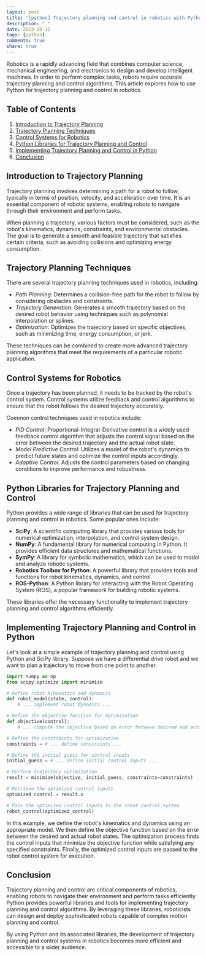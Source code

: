 ```yaml
---
layout: post
title: "[python] Trajectory planning and control in robotics with Python"
description: " "
date: 2023-10-12
tags: [python]
comments: true
share: true
---
```


Robotics is a rapidly advancing field that combines computer science, mechanical engineering, and electronics to design and develop intelligent machines. In order to perform complex tasks, robots require accurate trajectory planning and control algorithms. This article explores how to use Python for trajectory planning and control in robotics.

## Table of Contents
1. [Introduction to Trajectory Planning](#introduction-to-trajectory-planning)
2. [Trajectory Planning Techniques](#trajectory-planning-techniques)
3. [Control Systems for Robotics](#control-systems-for-robotics)
4. [Python Libraries for Trajectory Planning and Control](#python-libraries-for-trajectory-planning-and-control)
5. [Implementing Trajectory Planning and Control in Python](#implementing-trajectory-planning-and-control-in-python)
6. [Conclusion](#conclusion)

## Introduction to Trajectory Planning

Trajectory planning involves determining a path for a robot to follow, typically in terms of position, velocity, and acceleration over time. It is an essential component of robotic systems, enabling robots to navigate through their environment and perform tasks.

When planning a trajectory, various factors must be considered, such as the robot's kinematics, dynamics, constraints, and environmental obstacles. The goal is to generate a smooth and feasible trajectory that satisfies certain criteria, such as avoiding collisions and optimizing energy consumption.

## Trajectory Planning Techniques

There are several trajectory planning techniques used in robotics, including:

- *Path Planning*: Determines a collision-free path for the robot to follow by considering obstacles and constraints.
- *Trajectory Generation*: Generates a smooth trajectory based on the desired robot behavior using techniques such as polynomial interpolation or splines.
- *Optimization*: Optimizes the trajectory based on specific objectives, such as minimizing time, energy consumption, or jerk.

These techniques can be combined to create more advanced trajectory planning algorithms that meet the requirements of a particular robotic application.

## Control Systems for Robotics

Once a trajectory has been planned, it needs to be tracked by the robot's control system. Control systems utilize feedback and control algorithms to ensure that the robot follows the desired trajectory accurately.

Common control techniques used in robotics include:

- *PID Control*: Proportional-Integral-Derivative control is a widely used feedback control algorithm that adjusts the control signal based on the error between the desired trajectory and the actual robot state.
- *Model Predictive Control*: Utilizes a model of the robot's dynamics to predict future states and optimize the control inputs accordingly.
- *Adaptive Control*: Adjusts the control parameters based on changing conditions to improve performance and robustness.

## Python Libraries for Trajectory Planning and Control

Python provides a wide range of libraries that can be used for trajectory planning and control in robotics. Some popular ones include:

- **SciPy**: A scientific computing library that provides various tools for numerical optimization, interpolation, and control system design.
- **NumPy**: A fundamental library for numerical computing in Python. It provides efficient data structures and mathematical functions.
- **SymPy**: A library for symbolic mathematics, which can be used to model and analyze robotic systems.
- **Robotics Toolbox for Python**: A powerful library that provides tools and functions for robot kinematics, dynamics, and control.
- **ROS-Python**: A Python library for interacting with the Robot Operating System (ROS), a popular framework for building robotic systems.

These libraries offer the necessary functionality to implement trajectory planning and control algorithms efficiently.

## Implementing Trajectory Planning and Control in Python

Let's look at a simple example of trajectory planning and control using Python and SciPy library. Suppose we have a differential drive robot and we want to plan a trajectory to move from one point to another.

```python
import numpy as np
from scipy.optimize import minimize

# Define robot kinematics and dynamics
def robot_model(state, control):
    # ... implement robot dynamics ...

# Define the objective function for optimization
def objective(control):
    # ... compute the objective based on error between desired and actual robot states ...

# Define the constraints for optimization
constraints = # ... define constraints ...

# Define the initial guess for control inputs
initial_guess = # ... define initial control inputs ...

# Perform trajectory optimization
result = minimize(objective, initial_guess, constraints=constraints)

# Retrieve the optimized control inputs
optimized_control = result.x

# Pass the optimized control inputs to the robot control system
robot_control(optimized_control)
```

In this example, we define the robot's kinematics and dynamics using an appropriate model. We then define the objective function based on the error between the desired and actual robot states. The optimization process finds the control inputs that minimize the objective function while satisfying any specified constraints. Finally, the optimized control inputs are passed to the robot control system for execution.

## Conclusion

Trajectory planning and control are critical components of robotics, enabling robots to navigate their environment and perform tasks efficiently. Python provides powerful libraries and tools for implementing trajectory planning and control algorithms. By leveraging these libraries, roboticists can design and deploy sophisticated robots capable of complex motion planning and control.

By using Python and its associated libraries, the development of trajectory planning and control systems in robotics becomes more efficient and accessible to a wider audience.
